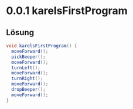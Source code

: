 # 0.0.1 karelsFirstProgram

## Lösung

```java
void karelsFirstProgram() {
  moveForward();
  pickBeeper();
  moveForward();
  turnLeft();
  moveForward();
  turnRight();
  moveForward();
  dropBeeper();
  moveForward();
}
```
